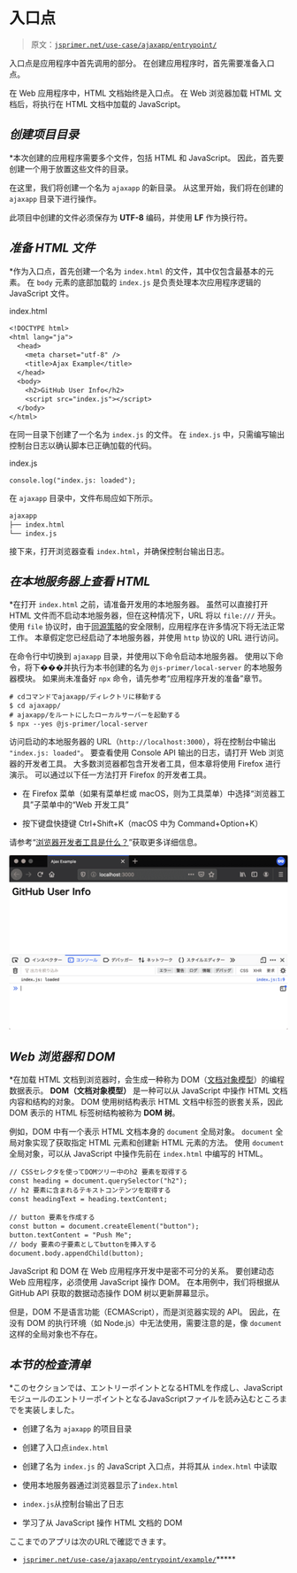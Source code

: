 # 入口点

> 原文：[`jsprimer.net/use-case/ajaxapp/entrypoint/`](https://jsprimer.net/use-case/ajaxapp/entrypoint/)

入口点是应用程序中首先调用的部分。 在创建应用程序时，首先需要准备入口点。

在 Web 应用程序中，HTML 文档始终是入口点。 在 Web 浏览器加载 HTML 文档后，将执行在 HTML 文档中加载的 JavaScript。

## *创建项目目录*

*本次创建的应用程序需要多个文件，包括 HTML 和 JavaScript。 因此，首先要创建一个用于放置这些文件的目录。

在这里，我们将创建一个名为 `ajaxapp` 的新目录。 从这里开始，我们将在创建的 `ajaxapp` 目录下进行操作。

此项目中创建的文件必须保存为 **UTF-8** 编码，并使用 **LF** 作为换行符。

## *准备 HTML 文件*

*作为入口点，首先创建一个名为 `index.html` 的文件，其中仅包含最基本的元素。 在 `body` 元素的底部加载的 `index.js` 是负责处理本次应用程序逻辑的 JavaScript 文件。

index.html

```
<!DOCTYPE html>
<html lang="ja">
  <head>
    <meta charset="utf-8" />
    <title>Ajax Example</title>
  </head>
  <body>
    <h2>GitHub User Info</h2>
    <script src="index.js"></script>
  </body>
</html> 
```

在同一目录下创建了一个名为 `index.js` 的文件。 在 `index.js` 中，只需编写输出控制台日志以确认脚本已正确加载的代码。

index.js

```
console.log("index.js: loaded"); 
```

在 `ajaxapp` 目录中，文件布局应如下所示。

```
ajaxapp
├── index.html
└── index.js 
```

接下来，打开浏览器查看 `index.html`，并确保控制台输出日志。

## *在本地服务器上查看 HTML*

*在打开 `index.html` 之前，请准备开发用的本地服务器。 虽然可以直接打开 HTML 文件而不启动本地服务器，但在这种情况下，URL 将以 `file:///` 开头。 使用 `file` 协议时，由于[同源策略](https://developer.mozilla.org/ja/docs/Web/Security/Same-origin_policy)的安全限制，应用程序在许多情况下将无法正常工作。 本章假定您已经启动了本地服务器，并使用 `http` 协议的 URL 进行访问。

在命令行中切换到 `ajaxapp` 目录，并使用以下命令启动本地服务器。 使用以下命令，将下���并执行为本书创建的名为 `@js-primer/local-server` 的本地服务器模块。 如果尚未准备好 `npx` 命令，请先参考“应用程序开发的准备”章节。

```
# cdコマンドでajaxapp/ディレクトリに移動する
$ cd ajaxapp/
# ajaxapp/をルートにしたローカルサーバーを起動する
$ npx --yes @js-primer/local-server 
```

访问启动的本地服务器的 URL（`http://localhost:3000`），将在控制台中输出 `"index.js: loaded"`。 要查看使用 Console API 输出的日志，请打开 Web 浏览器的开发者工具。 大多数浏览器都包含开发者工具，但本章将使用 Firefox 进行演示。 可以通过以下任一方法打开 Firefox 的开发者工具。

+   在 Firefox 菜单（如果有菜单栏或 macOS，则为工具菜单）中选择“浏览器工具”子菜单中的“Web 开发工具”

+   按下键盘快捷键 Ctrl+Shift+K（macOS 中为 Command+Option+K）

请参考“[浏览器开发者工具是什么？](https://developer.mozilla.org/ja/docs/Learn/Common_questions/What_are_browser_developer_tools)”获取更多详细信息。

![显示日志的 Web 控制台](img/8422a59c0fa0d809c5c9b29911172b6d.png)

## *Web 浏览器和 DOM*

*在加载 HTML 文档到浏览器时，会生成一种称为 DOM（[文档对象模型](https://developer.mozilla.org/ja/docs/Web/API/Document_Object_Model/Introduction)）的编程数据表示。 **DOM（文档对象模型）** 是一种可以从 JavaScript 中操作 HTML 文档内容和结构的对象。 DOM 使用树结构表示 HTML 文档中标签的嵌套关系，因此 DOM 表示的 HTML 标签树结构被称为 **DOM 树**。

例如，DOM 中有一个表示 HTML 文档本身的 `document` 全局对象。 `document` 全局对象实现了获取指定 HTML 元素和创建新 HTML 元素的方法。 使用 `document` 全局对象，可以从 JavaScript 中操作先前在 `index.html` 中编写的 HTML。

```
// CSSセレクタを使ってDOMツリー中のh2 要素を取得する
const heading = document.querySelector("h2");
// h2 要素に含まれるテキストコンテンツを取得する
const headingText = heading.textContent;

// button 要素を作成する
const button = document.createElement("button");
button.textContent = "Push Me";
// body 要素の子要素としてbuttonを挿入する
document.body.appendChild(button); 
```

JavaScript 和 DOM 在 Web 应用程序开发中是密不可分的关系。 要创建动态 Web 应用程序，必须使用 JavaScript 操作 DOM。 在本用例中，我们将根据从 GitHub API 获取的数据动态操作 DOM 树以更新屏幕显示。

但是，DOM 不是语言功能（ECMAScript），而是浏览器实现的 API。 因此，在没有 DOM 的执行环境（如 Node.js）中无法使用，需要注意的是，像 `document` 这样的全局对象也不存在。

## *本节的检查清单*

*このセクションでは、エントリーポイントとなるHTMLを作成し、JavaScriptモジュールのエントリーポイントとなるJavaScriptファイルを読み込むところまでを実装しました。

+   创建了名为 `ajaxapp` 的项目目录

+   创建了入口点`index.html`

+   创建了名为 `index.js` 的 JavaScript 入口点，并将其从 `index.html` 中读取

+   使用本地服务器通过浏览器显示了`index.html`

+   `index.js`从控制台输出了日志

+   学习了从 JavaScript 操作 HTML 文档的 DOM

ここまでのアプリは次のURLで確認できます。

+   [`jsprimer.net/use-case/ajaxapp/entrypoint/example/`](https://jsprimer.net/use-case/ajaxapp/entrypoint/example/)*****
